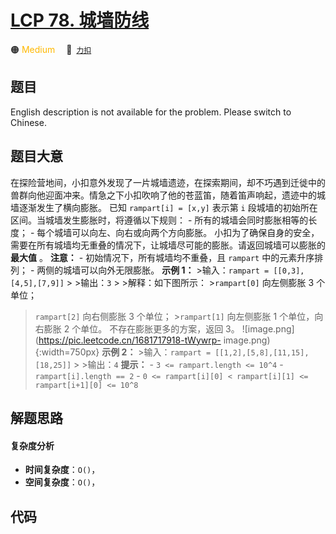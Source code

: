 # [LCP 78. 城墙防线](https://2xiao.github.io/leetcode-js/lcp/LCP_78.html)

🟠 <font color=#ffb800>Medium</font>&emsp; 🔗&ensp;[`力扣`](https://leetcode.cn/problems/Nsibyl)

## 题目

English description is not available for the problem. Please switch to
Chinese.


## 题目大意

在探险营地间，小扣意外发现了一片城墙遗迹，在探索期间，却不巧遇到迁徙中的兽群向他迎面冲来。情急之下小扣吹响了他的苍蓝笛，随着笛声响起，遗迹中的城墙逐渐发生了横向膨胀。
已知 `rampart[i] = [x,y]` 表示第 `i` 段城墙的初始所在区间。当城墙发生膨胀时，将遵循以下规则： \-
所有的城墙会同时膨胀相等的长度； \- 每个城墙可以向左、向右或向两个方向膨胀。
小扣为了确保自身的安全，需要在所有城墙均无重叠的情况下，让城墙尽可能的膨胀。请返回城墙可以膨胀的 **最大值** 。 **注意：** \-
初始情况下，所有城墙均不重叠，且 `rampart` 中的元素升序排列； \- 两侧的城墙可以向外无限膨胀。 **示例 1：** >输入：`rampart
= [[0,3],[4,5],[7,9]]` > >输出：`3` > >解释：如下图所示： >`rampart[0]` 向左侧膨胀 3 个单位；
>`rampart[2]` 向右侧膨胀 3 个单位； >`rampart[1]` 向左侧膨胀 1 个单位，向右膨胀 2 个单位。
>不存在膨胀更多的方案，返回 3。 ![image.png](https://pic.leetcode.cn/1681717918-tWywrp-
image.png){:width=750px} **示例 2：** >输入：`rampart =
[[1,2],[5,8],[11,15],[18,25]]` > >输出：`4` **提示：** \- `3 <= rampart.length <=
10^4` \- `rampart[i].length == 2` \- `0 <= rampart[i][0] < rampart[i][1] <=
rampart[i+1][0] <= 10^8`


## 解题思路

#### 复杂度分析

- **时间复杂度**：`O()`，
- **空间复杂度**：`O()`，

## 代码

```javascript

```